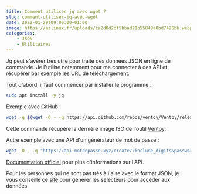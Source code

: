 ```yaml
---
title: Comment utiliser jq avec wget ?
slug: comment-utiliser-jq-avec-wget
date: 2022-01-29T09:00:00+01:00
image: https://azlinux.fr/uploads/ca2d0d2df5bbad21b55849a0bd7426bb.webp
categories:
    - JSON
    - Utilitaires
--- 
```


Jq peut s'avérer très utile pour traité des données JSON en ligne de commande. Je l'utilise notamment pour me connecter à des API et récupérer par exemple les URL de téléchargement.

Tout d'abord, il faut commencer par installer le programme :

```bash
sudo apt install -y jq
```

Exemple avec GitHub :

```bash
wget -q $(wget -O - -q https://api.github.com/repos/ventoy/Ventoy/releases/latest | jq --raw-output '.assets[1] | .browser_download_url')
```

Cette commande récupère la dernière image ISO de l'outil [Ventoy](https://github.com/ventoy/Ventoy/).

Autre exemple avec une API d'un générateur de mot de passe :

```bash
wget -O - -q "https://api.motdepasse.xyz/create/?include_digits&password_length=12&quantity=1" | jq .'passwords[0]' | sed 's/"//g'
```

[Documentation officiel](https://www.motdepasse.xyz/api/) pour plus d'informations sur l'API.

Pour les personnes qui ne sont pas très à l'aise avec le format JSON, je vous conseille ce [site](http://jsonselector.com/) pour générer les sélecteurs pour accéder aux données.
